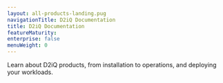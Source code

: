 ```yaml
---
layout: all-products-landing.pug
navigationTitle: D2iQ Documentation
title: D2iQ Documentation
featureMaturity:
enterprise: false
menuWeight: 0
---
```

Learn about D2iQ products, from installation to operations, and deploying your workloads.
